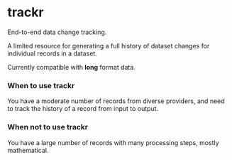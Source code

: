 # trackr
End-to-end data change tracking.

A limited resource for generating a full history of dataset changes for individual records in a dataset.

Currently compatible with **long** format data.

### When to use trackr
You have a moderate number of records from diverse providers, and need to track the history of a record from input to output. 

### When not to use trackr
You have a large number of records with many processing steps, mostly mathematical.

